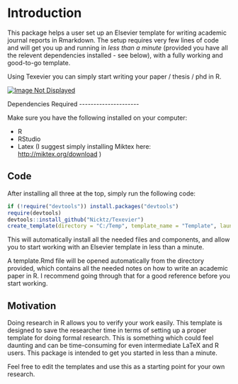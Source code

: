 Introduction
============

This package helps a user set up an Elsevier template for writing academic journal reports in Rmarkdown. The setup requires very few lines of code and will get you up and running in *less than a minute* (provided you have all the relevent dependencies installed - see below), with a fully working and good-to-go template.

Using Texevier you can simply start writing your paper / thesis / phd in R.

<p>
<a href="http://Nicktz.github.io/Texevier"><img src="http://Nicktz.github.io/Texevier/inst/ScreenShot/ScreenShot.JPG" alt="Image Not Displayed"></a>
</p>
Dependencies Required
---------------------

Make sure you have the following installed on your computer:

-   R
-   RStudio
-   Latex (I suggest simply installing Miktex here: <http://miktex.org/download> )

Code
----

After installing all three at the top, simply run the following code:

``` r
if (!require("devtools")) install.packages("devtools")
require(devtools)
devtools::install_github("Nicktz/Texevier")
create_template(directory = "C:/Temp", template_name = "Template", launch_template = TRUE)
```

This will automatically install all the needed files and components, and allow you to start working with an Elsevier template in less than a minute.

A template.Rmd file will be opened automatically from the directory provided, which contains all the needed notes on how to write an academic paper in R. I recommend going through that for a good reference before you start working.

Motivation
----------

Doing research in R allows you to verify your work easily. This template is designed to save the researcher time in terms of setting up a proper template for doing formal research. This is something which could feel daunting and can be time-consuming for even intermediate LaTeX and R users. This package is intended to get you started in less than a minute.

Feel free to edit the templates and use this as a starting point for your own research.
